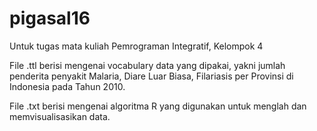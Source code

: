 # pigasal16
Untuk tugas mata kuliah Pemrograman Integratif, Kelompok 4

File .ttl berisi mengenai vocabulary data yang dipakai, yakni jumlah penderita penyakit Malaria, Diare Luar Biasa, Filariasis per Provinsi di Indonesia pada Tahun 2010.

File .txt berisi mengenai algoritma R yang digunakan untuk menglah dan memvisualisasikan data.
